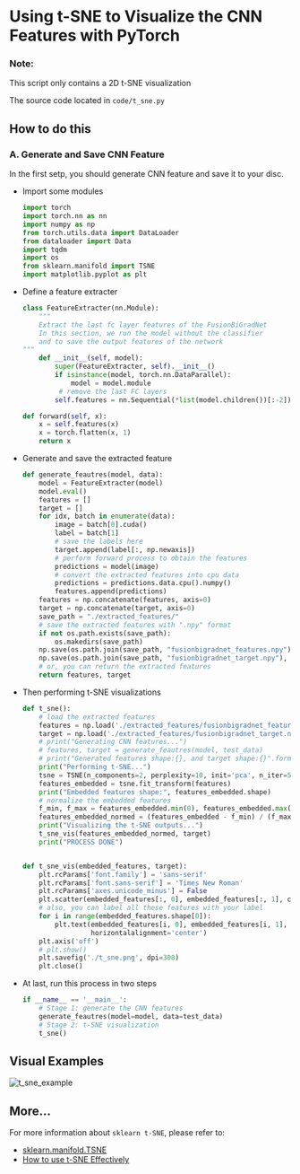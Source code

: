 # Using t-SNE to Visualize the CNN Features with PyTorch

### Note:

This script only contains a 2D t-SNE visualization

The source code located in ```code/t_sne.py```

## How to do this

### A. Generate and Save CNN Feature

In the first setp, you should generate CNN feature and save it to your disc.

- Import some modules

    ```python
    import torch
    import torch.nn as nn
    import numpy as np
    from torch.utils.data import DataLoader
    from dataloader import Data
    import tqdm
    import os
    from sklearn.manifold import TSNE
    import matplotlib.pyplot as plt
    ```

    

- Define a feature extracter

    ```python
    class FeatureExtracter(nn.Module):
        """
        Extract the last fc layer features of the FusionBiGradNet
        In this section, we run the model without the classifier
        and to save the output features of the network
    """
        def __init__(self, model):
        	super(FeatureExtracter, self).__init__()
        	if isinstance(model, torch.nn.DataParallel):
            	model = model.module
       		 # remove the last FC layers
        	self.features = nn.Sequential(*list(model.children())[:-2])
    
    def forward(self, x):
        x = self.features(x)
        x = torch.flatten(x, 1)
        return x
    ```



- Generate and save the extracted feature

    ```python
    def generate_feautres(model, data):
        model = FeatureExtracter(model)
        model.eval()
        features = []
        target = []
        for idx, batch in enumerate(data):
            image = batch[0].cuda()
            label = batch[1]
            # save the labels here
            target.append(label[:, np.newaxis])
            # perform forward process to obtain the features
            predictions = model(image)
            # convert the extracted features into cpu data
            predictions = predictions.data.cpu().numpy()
            features.append(predictions)
        features = np.concatenate(features, axis=0)
        target = np.concatenate(target, axis=0)
        save_path = "./extracted_features/"
        # save the extracted features with ".npy" format
        if not os.path.exists(save_path):
            os.makedirs(save_path)
        np.save(os.path.join(save_path, "fusionbigradnet_features.npy"), features, allow_pickle=False)
        np.save(os.path.join(save_path, "fusionbigradnet_target.npy"), target, allow_pickle=False)
        # or, you can return the extracted features
        return features, target
    ```

    

- Then performing t-SNE visualizations

    ```python
    def t_sne():
        # load the extracted features
        features = np.load('./extracted_features/fusionbigradnet_features.npy').astype(np.float64)
        target = np.load('./extracted_features/fusionbigradnet_target.npy')
        # print("Generating CNN features...")
        # features, target = generate_feautres(model, test_data)
        # print("Generated features shape:{}, and target shape:{}".format(features.shape, target.shape))
        print("Performing t-SNE...")
        tsne = TSNE(n_components=2, perplexity=10, init='pca', n_iter=5000, random_state=0)
        features_embedded = tsne.fit_transform(features)
        print("Embedded features shape:", features_embedded.shape)
        # normalize the embedded features
        f_min, f_max = features_embedded.min(0), features_embedded.max(0)
        features_embedded_normed = (features_embedded - f_min) / (f_max - f_min)
        print("Visualizing the t-SNE outputs...")
        t_sne_vis(features_embedded_normed, target)
        print("PROCESS DONE")
    
    
    def t_sne_vis(embedded_features, target):
        plt.rcParams['font.family'] = 'sans-serif'
        plt.rcParams['font.sans-serif'] = 'Times New Roman'
        plt.rcParams['axes.unicode_minus'] = False
        plt.scatter(embedded_features[:, 0], embedded_features[:, 1], c=target, alpha=0.6)
        # also, you can label all these features with your label
        for i in range(embedded_features.shape[0]):
            plt.text(embedded_features[i, 0], embedded_features[i, 1], str(target[i][0] + 1), fontsize=5, verticalalignment='center',
                     horizontalalignment='center')
        plt.axis('off')
        # plt.show()
        plt.savefig('./t_sne.png', dpi=300)
        plt.close()
    ```

    

- At last, run this process in two steps

    ```python
    if __name__ == '__main__':
        # Stage 1: generate the CNN features
        generate_feautres(model=model, data=test_data)
        # Stage 2: t-SNE visualization
        t_sne()
    ```

    

## Visual Examples

![t_sne_example](http://ww1.sinaimg.cn/large/005CmS3Mgy1glul5k2nomj31hc140jxl.jpg)

## More...

For more information about ```sklearn t-SNE```, please refer to:

- [sklearn.manifold.TSNE](https://scikit-learn.org/stable/modules/generated/sklearn.manifold.TSNE.html#sklearn.manifold.TSNE)
- [How to use t-SNE Effectively](http://distill.pub/2016/misread-tsne)

